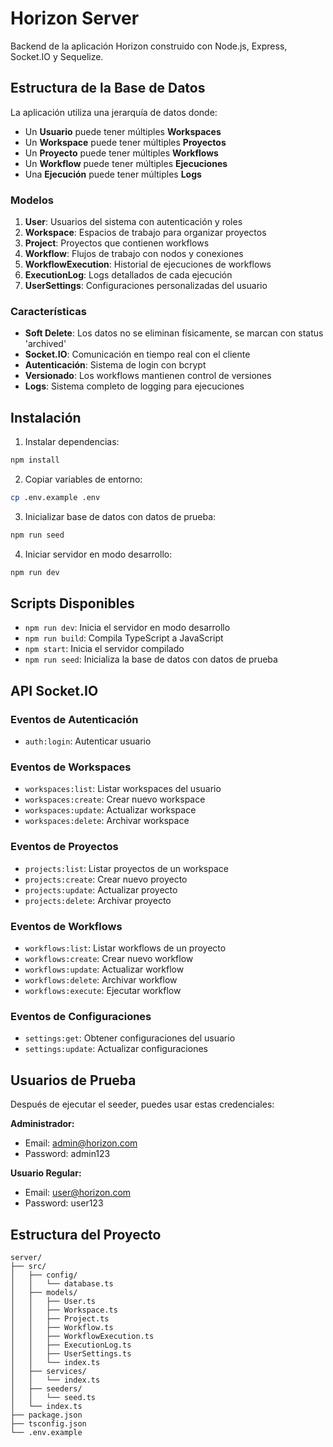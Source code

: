 # Horizon Server

Backend de la aplicación Horizon construido con Node.js, Express, Socket.IO y Sequelize.

## Estructura de la Base de Datos

La aplicación utiliza una jerarquía de datos donde:

- Un **Usuario** puede tener múltiples **Workspaces**
- Un **Workspace** puede tener múltiples **Proyectos**
- Un **Proyecto** puede tener múltiples **Workflows**
- Un **Workflow** puede tener múltiples **Ejecuciones**
- Una **Ejecución** puede tener múltiples **Logs**

### Modelos

1. **User**: Usuarios del sistema con autenticación y roles
2. **Workspace**: Espacios de trabajo para organizar proyectos
3. **Project**: Proyectos que contienen workflows
4. **Workflow**: Flujos de trabajo con nodos y conexiones
5. **WorkflowExecution**: Historial de ejecuciones de workflows
6. **ExecutionLog**: Logs detallados de cada ejecución
7. **UserSettings**: Configuraciones personalizadas del usuario

### Características

- **Soft Delete**: Los datos no se eliminan físicamente, se marcan con status 'archived'
- **Socket.IO**: Comunicación en tiempo real con el cliente
- **Autenticación**: Sistema de login con bcrypt
- **Versionado**: Los workflows mantienen control de versiones
- **Logs**: Sistema completo de logging para ejecuciones

## Instalación

1. Instalar dependencias:

```bash
npm install
```

2. Copiar variables de entorno:

```bash
cp .env.example .env
```

3. Inicializar base de datos con datos de prueba:

```bash
npm run seed
```

4. Iniciar servidor en modo desarrollo:

```bash
npm run dev
```

## Scripts Disponibles

- `npm run dev`: Inicia el servidor en modo desarrollo
- `npm run build`: Compila TypeScript a JavaScript
- `npm start`: Inicia el servidor compilado
- `npm run seed`: Inicializa la base de datos con datos de prueba

## API Socket.IO

### Eventos de Autenticación

- `auth:login`: Autenticar usuario

### Eventos de Workspaces

- `workspaces:list`: Listar workspaces del usuario
- `workspaces:create`: Crear nuevo workspace
- `workspaces:update`: Actualizar workspace
- `workspaces:delete`: Archivar workspace

### Eventos de Proyectos

- `projects:list`: Listar proyectos de un workspace
- `projects:create`: Crear nuevo proyecto
- `projects:update`: Actualizar proyecto
- `projects:delete`: Archivar proyecto

### Eventos de Workflows

- `workflows:list`: Listar workflows de un proyecto
- `workflows:create`: Crear nuevo workflow
- `workflows:update`: Actualizar workflow
- `workflows:delete`: Archivar workflow
- `workflows:execute`: Ejecutar workflow

### Eventos de Configuraciones

- `settings:get`: Obtener configuraciones del usuario
- `settings:update`: Actualizar configuraciones

## Usuarios de Prueba

Después de ejecutar el seeder, puedes usar estas credenciales:

**Administrador:**

- Email: admin@horizon.com
- Password: admin123

**Usuario Regular:**

- Email: user@horizon.com
- Password: user123

## Estructura del Proyecto

```
server/
├── src/
│   ├── config/
│   │   └── database.ts
│   ├── models/
│   │   ├── User.ts
│   │   ├── Workspace.ts
│   │   ├── Project.ts
│   │   ├── Workflow.ts
│   │   ├── WorkflowExecution.ts
│   │   ├── ExecutionLog.ts
│   │   ├── UserSettings.ts
│   │   └── index.ts
│   ├── services/
│   │   └── index.ts
│   ├── seeders/
│   │   └── seed.ts
│   └── index.ts
├── package.json
├── tsconfig.json
└── .env.example
```
